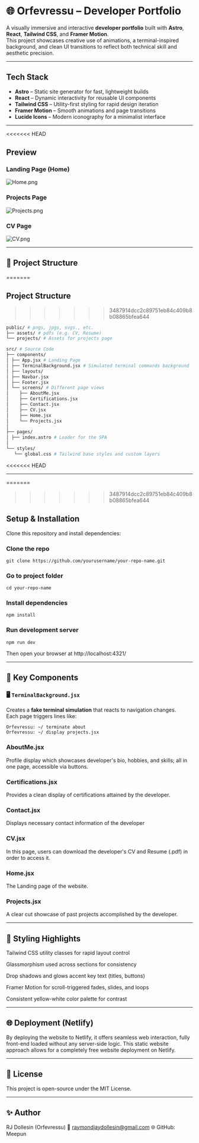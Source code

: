 # 🌐 Orfevressu – Developer Portfolio

A visually immersive and interactive **developer portfolio** built with **Astro**, **React**, **Tailwind CSS**, and **Framer Motion**.  
This project showcases creative use of animations, a terminal-inspired background, and clean UI transitions to reflect both technical skill and aesthetic precision.

---

## Tech Stack

- **Astro** – Static site generator for fast, lightweight builds  
- **React** – Dynamic interactivity for reusable UI components  
- **Tailwind CSS** – Utility-first styling for rapid design iteration  
- **Framer Motion** – Smooth animations and page transitions  
- **Lucide Icons** – Modern iconography for a minimalist interface  

---

<<<<<<< HEAD
## Preview

### Landing Page (Home)
![Home.png](/public/screenshots/home.png)
### Projects Page
![Projects.png](/public/screenshots/home.png)
### CV Page
![CV.png](/public/screenshots/home.png)

---

## 📁 Project Structure
=======
## Project Structure
>>>>>>> 3487914dcc2c89751eb84c409b8b08865bfea644
```bash
public/ # pngs, jpgs, svgs., etc.
├── assets/ # pdfs (e.g. CV, Resume)
└── projects/ # Assets for projects page

src/ # Source Code
├── components/
│ ├── App.jsx # Landing Page
│ ├── TerminalBackground.jsx # Simulated terminal commands background
│ ├── layouts/
│ ├── Navbar.jsx
│ ├── Footer.jsx 
│ └── screens/ # Different page views
│    ├── AboutMe.jsx
│    ├── Certifications.jsx
│    ├── Contact.jsx
│    ├── CV.jsx
│    ├── Home.jsx
│    └── Projects.jsx
│
├── pages/
│ ├── index.astro # Loader for the SPA
│
└── styles/ 
   └── global.css # Tailwind base styles and custom layers
```
<<<<<<< HEAD

---
=======
>>>>>>> 3487914dcc2c89751eb84c409b8b08865bfea644

## Setup & Installation

Clone this repository and install dependencies:

### Clone the repo
```
git clone https://github.com/yourusername/your-repo-name.git
```

### Go to project folder
```
cd your-repo-name
```

### Install dependencies
```
npm install
```

### Run development server
```
npm run dev
```

Then open your browser at http://localhost:4321/

---

## 🧩 Key Components

### 🖥️ `TerminalBackground.jsx`
Creates a **fake terminal simulation** that reacts to navigation changes.  
Each page triggers lines like:
```
Orfevressu: ~/ terminate about
Orfevressu: ~/ display projects.jsx
```

### AboutMe.jsx
Profile display which showcases developer's bio, hobbies, and skills; all in one page, accessible via buttons.

### Certifications.jsx
Provides a clean display of certifications attained by the developer.

### Contact.jsx
Displays necessary contact information of the developer

### CV.jsx
In this page, users can download the developer's CV and Resume (.pdf) in order to access it.

### Home.jsx
The Landing page of the website.

### Projects.jsx
A clear cut showcase of past projects accomplished by the developer.

---

## 🎨 Styling Highlights

Tailwind CSS utility classes for rapid layout control

Glassmorphism used across sections for consistency

Drop shadows and glows accent key text (titles, buttons)

Framer Motion for scroll-triggered fades, slides, and loops

Consistent yellow-white color palette for contrast

---

## 🌐 Deployment (Netlify)
By deploying the website to Netlify, it offers seamless web interaction, fully front-end loaded without any server-side logic. This static website approach allows for a completely free website deployment on Netlify. 

---

## 🧾 License
This project is open-source under the MIT License.

---

## ✨ Author
RJ Dollesin (Orfevressu)
📧 raymondjaydollesin@gmail.com
🌐 GitHub: Meepun